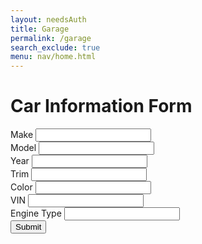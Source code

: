 ```yaml
---
layout: needsAuth
title: Garage
permalink: /garage
search_exclude: true
menu: nav/home.html
---
```

<div class="bg-gray-100 min-h-screen flex items-center justify-center w-full">
    <div class="bg-white p-6 rounded-lg shadow-lg w-full max-w-md">
        <h1 class="text-2xl font-bold mb-4 text-center">Car Information Form</h1>
        <div>
            <label for="make" class="block text-sm font-medium text-gray-700">Make</label>
            <input type="text" id="make" name="make" class="mt-1 block w-full rounded-md border-gray-300 shadow-sm focus:ring-blue-500 focus:border-blue-500 sm:text-sm">
        </div>
        <div>
            <label for="model" class="block text-sm font-medium text-gray-700">Model</label>
            <input type="text" id="model" name="model" class="mt-1 block w-full rounded-md border-gray-300 shadow-sm focus:ring-blue-500 focus:border-blue-500 sm:text-sm">
        </div>
        <div>
            <label for="year" class="block text-sm font-medium text-gray-700">Year</label>
            <input type="number" id="year" name="year" class="mt-1 block w-full rounded-md border-gray-300 shadow-sm focus:ring-blue-500 focus:border-blue-500 sm:text-sm">
        </div>
        <div>
            <label for="trim" class="block text-sm font-medium text-gray-700">Trim</label>
            <input type="text" id="trim" name="trim" class="mt-1 block w-full rounded-md border-gray-300 shadow-sm focus:ring-blue-500 focus:border-blue-500 sm:text-sm">
        </div>
        <div>
            <label for="color" class="block text-sm font-medium text-gray-700">Color</label>
            <input type="text" id="color" name="color" class="mt-1 block w-full rounded-md border-gray-300 shadow-sm focus:ring-blue-500 focus:border-blue-500 sm:text-sm">
        </div>
        <div>
            <label for="vin" class="block text-sm font-medium text-gray-700">VIN</label>
            <input type="text" id="vin" name="vin" class="mt-1 block w-full rounded-md border-gray-300 shadow-sm focus:ring-blue-500 focus:border-blue-500 sm:text-sm">
        </div>
                <div>
            <label for="engine_type" class="block text-sm font-medium text-gray-700">Engine Type</label>
            <input type="text" id="engine_type" name="engine_type" class="mt-1 block w-full rounded-md border-gray-300 shadow-sm focus:ring-blue-500 focus:border-blue-500 sm:text-sm">
        </div>
        <div class="text-center">
            <button id="submitBtn" class="w-full py-2 px-4 bg-red-600 text-white font-medium rounded-md shadow-sm hover:bg-blue-700 focus:outline-none focus:ring-2 focus:ring-blue-500 focus:ring-offset-2">Submit</button>
        </div>
    </div>
</div>

<script type="module">
    import { createUserCar } from "{{site.baseurl}}/assets/js/api/userCar.js"

    const submitBtn = document.getElementById("submitBtn")
    const submit = () => {
        console.log("hi")
        const make = document.getElementById('make').value;
        const model = document.getElementById('model').value;
        const year = document.getElementById('year').value;
        const trim = document.getElementById('trim').value;
        const color = document.getElementById('color').value;
        const vin = document.getElementById('vin').value;
        const engineType = document.getElementById('engine_type').value;

        createUserCar(make, model, year, engineType, trim, color, vin, engineType)
    }

    document.addEventListener("DOMContentLoaded", () => {
        submitBtn.addEventListener("click", submit)
    })
    
</script>
